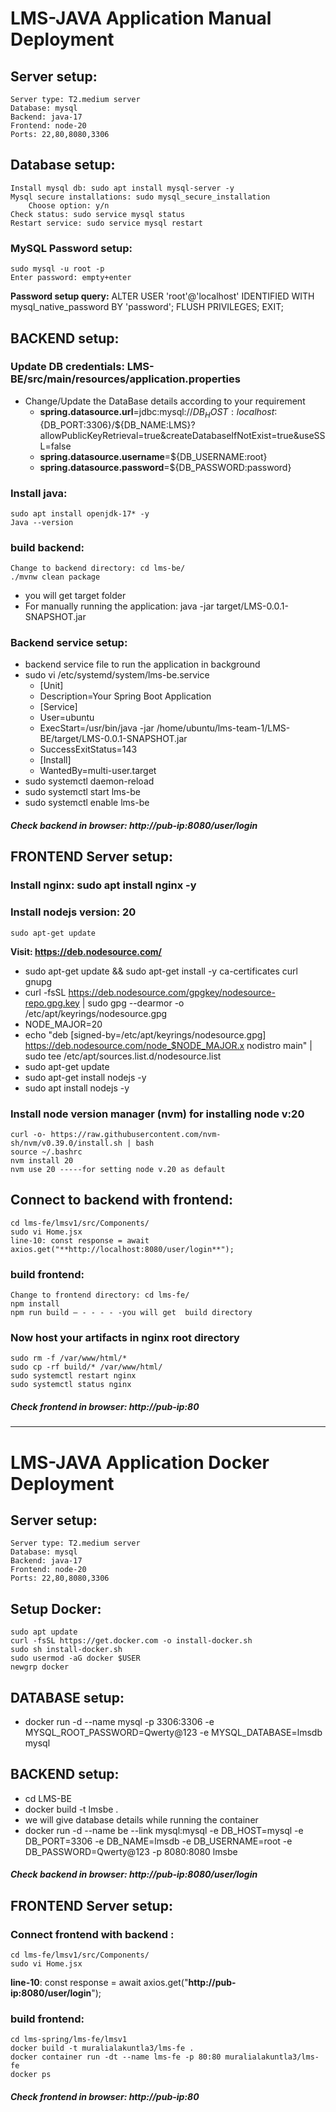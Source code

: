 # LMS-JAVA Application Manual Deployment
## Server setup:
    Server type: T2.medium server
    Database: mysql 
    Backend: java-17
    Frontend: node-20
    Ports: 22,80,8080,3306

## Database setup:
    Install mysql db: sudo apt install mysql-server -y
    Mysql secure installations: sudo mysql_secure_installation
        Choose option: y/n
    Check status: sudo service mysql status
    Restart service: sudo service mysql restart
### MySQL Password setup:
    sudo mysql -u root -p
    Enter password: empty+enter
**Password setup query:**
        ALTER USER 'root'@'localhost' IDENTIFIED WITH mysql_native_password BY 'password';
        FLUSH PRIVILEGES;
        EXIT;

## BACKEND setup:
### Update DB credentials: LMS-BE/src/main/resources/application.properties
- Change/Update the DataBase details according to your requirement 
  - **spring.datasource.url**=jdbc:mysql://${DB_HOST:localhost}:${DB_PORT:3306}/${DB_NAME:LMS}?allowPublicKeyRetrieval=true&createDatabaseIfNotExist=true&useSSL=false
  - **spring.datasource.username**=${DB_USERNAME:root}
  - **spring.datasource.password**=${DB_PASSWORD:password}
### Install java: 
    sudo apt install openjdk-17* -y
    Java --version
### build backend:
    Change to backend directory: cd lms-be/
    ./mvnw clean package
- you will get target folder
- For manually running the application:
    java -jar target/LMS-0.0.1-SNAPSHOT.jar
### Backend service setup:
- backend service file to run the application in background
- sudo vi /etc/systemd/system/lms-be.service
  - [Unit]
  - Description=Your Spring Boot Application
  - [Service]
  - User=ubuntu
  - ExecStart=/usr/bin/java -jar /home/ubuntu/lms-team-1/LMS-BE/target/LMS-0.0.1-SNAPSHOT.jar
  - SuccessExitStatus=143
  - [Install]
  - WantedBy=multi-user.target
- sudo systemctl daemon-reload
- sudo systemctl start lms-be
- sudo systemctl enable lms-be
##### Check backend in browser: http://pub-ip:8080/user/login

## FRONTEND Server setup:

### Install nginx: sudo apt install nginx -y

### Install nodejs version: 20
    sudo apt-get update
**Visit: https://deb.nodesource.com/**
- sudo apt-get update && sudo apt-get install -y ca-certificates curl gnupg
- curl -fsSL https://deb.nodesource.com/gpgkey/nodesource-repo.gpg.key | sudo gpg --dearmor -o /etc/apt/keyrings/nodesource.gpg
- NODE_MAJOR=20
- echo "deb [signed-by=/etc/apt/keyrings/nodesource.gpg] https://deb.nodesource.com/node_$NODE_MAJOR.x nodistro main" | sudo tee /etc/apt/sources.list.d/nodesource.list
- sudo apt-get update
- sudo apt-get install nodejs -y
- sudo apt install nodejs -y
### Install node version manager (nvm) for installing node v:20

    curl -o- https://raw.githubusercontent.com/nvm-sh/nvm/v0.39.0/install.sh | bash
    source ~/.bashrc
    nvm install 20
    nvm use 20 -----for setting node v.20 as default
## Connect to backend with frontend: 
    cd lms-fe/lmsv1/src/Components/
    sudo vi Home.jsx
    line-10: const response = await axios.get("**http://localhost:8080/user/login**");
### build frontend:
    Change to frontend directory: cd lms-fe/
    npm install
    npm run build – - - - - -you will get  build directory
### Now host your artifacts in nginx root directory
    sudo rm -f /var/www/html/*
    sudo cp -rf build/* /var/www/html/
    sudo systemctl restart nginx
    sudo systemctl status nginx
##### Check frontend in browser: http://pub-ip:80
----------------------------------------------------------------------------------------------------------------------------------
# LMS-JAVA Application Docker Deployment
## Server setup:
    Server type: T2.medium server
    Database: mysql 
    Backend: java-17
    Frontend: node-20
    Ports: 22,80,8080,3306    
## Setup Docker:
    sudo apt update
    curl -fsSL https://get.docker.com -o install-docker.sh
    sudo sh install-docker.sh
    sudo usermod -aG docker $USER
    newgrp docker
    
## DATABASE setup:
- docker run -d --name mysql -p 3306:3306 -e MYSQL_ROOT_PASSWORD=Qwerty@123 -e MYSQL_DATABASE=lmsdb mysql

## BACKEND setup:
- cd LMS-BE
- docker build -t lmsbe .
- we will give database details while running the container
- docker run -d --name be --link mysql:mysql -e DB_HOST=mysql -e DB_PORT=3306 -e DB_NAME=lmsdb -e DB_USERNAME=root -e DB_PASSWORD=Qwerty@123 -p 8080:8080 lmsbe
##### Check backend in browser: http://pub-ip:8080/user/login

## FRONTEND Server setup:

### Connect frontend with backend  : 
    cd lms-fe/lmsv1/src/Components/
    sudo vi Home.jsx
**line-10**: const response = await axios.get("**http://pub-ip:8080/user/login**");

### build frontend:
    cd lms-spring/lms-fe/lmsv1
    docker build -t muralialakuntla3/lms-fe .
    docker container run -dt --name lms-fe -p 80:80 muralialakuntla3/lms-fe
    docker ps 
##### Check frontend in browser: http://pub-ip:80


